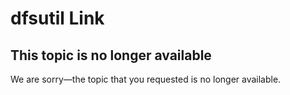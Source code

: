 # dfsutil Link



## This topic is no longer available

We are sorry—the topic that you requested is no longer available.